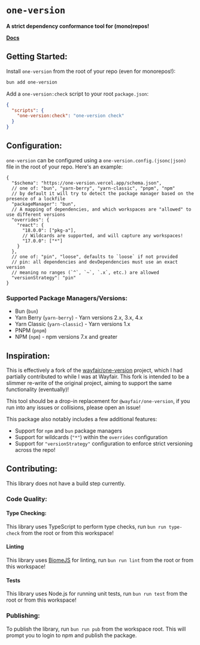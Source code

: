 # `one-version`

**A strict dependency conformance tool for (mono)repos!**

**[Docs](https://one-version.vercel.app/)**

## Getting Started:

Install `one-version` from the root of your repo (even for monorepos!):

```bash
bun add one-version
```

Add a `one-version:check` script to your root `package.json`:

```json
{
  "scripts": {
    "one-version:check": "one-version check"
  }
}
```

## Configuration:

`one-version` can be configured using a `one-version.config.(jsonc|json)` file in the root of your repo. Here's an example:

```jsonc
{
  "$schema": "https://one-version.vercel.app/schema.json",
  // one of: "bun", "yarn-berry", "yarn-classic", "pnpm", "npm"
  // by default it will try to detect the package manager based on the presence of a lockfile
  "packageManager": "bun",
  // A mapping of dependencies, and which workspaces are "allowed" to use different versions
  "overrides": {
    "react": {
      "18.0.0": ["pkg-a"],
      // Wildcards are supported, and will capture any workspaces!
      "17.0.0": ["*"]
    }
  },
  // one of: "pin", "loose", defaults to `loose` if not provided
  // pin: all dependencies and devDependencies must use an exact version
  // meaning no ranges (`^`, `~`, `.x`, etc.) are allowed
  "versionStrategy": "pin"
}
```

### Supported Package Managers/Versions:

- Bun (`bun`)
- Yarn Berry (`yarn-berry`) - Yarn versions 2.x, 3.x, 4.x
- Yarn Classic (`yarn-classic`) - Yarn versions 1.x
- PNPM (`pnpm`)
- NPM (`npm`) - npm versions 7.x and greater

## Inspiration:

This is effectively a fork of the [wayfair/one-version](https://github.com/wayfair/one-version) project, which I had partially contributed to while I was at Wayfair. This fork is intended to be a slimmer re-write of the original project, aiming to support the same functionality (eventually)!

This tool should be a drop-in replacement for `@wayfair/one-version`, if you run into any issues or collisions, please open an issue!

This package also notably includes a few additional features:

- Support for `npm` and `bun` package managers
- Support for wildcards (`"*"`) within the `overrides` configuration
- Support for `"versionStrategy"` configuration to enforce strict versioning across the repo!

## Contributing:

This library does not have a build step currently.

### Code Quality:

#### Type Checking:

This library uses TypeScript to perform type checks, run `bun run type-check` from the root or from this workspace!

#### Linting

This library uses [BiomeJS](https://biomejs.dev/) for linting, run `bun run lint` from the root or from this workspace!

#### Tests

This library uses Node.js for running unit tests, run `bun run test` from the root or from this workspace!

### Publishing:

To publish the library, run `bun run pub` from the workspace root. This will prompt you to login to npm and publish the package.
